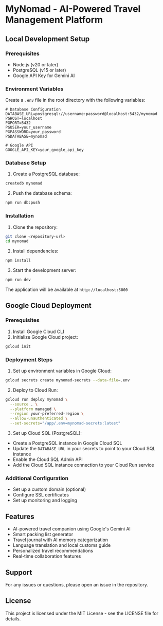 # MyNomad - AI-Powered Travel Management Platform

## Local Development Setup

### Prerequisites
- Node.js (v20 or later)
- PostgreSQL (v15 or later)
- Google API Key for Gemini AI

### Environment Variables
Create a `.env` file in the root directory with the following variables:
```env
# Database Configuration
DATABASE_URL=postgresql://username:password@localhost:5432/mynomad
PGHOST=localhost
PGPORT=5432
PGUSER=your_username
PGPASSWORD=your_password
PGDATABASE=mynomad

# Google API
GOOGLE_API_KEY=your_google_api_key
```

### Database Setup
1. Create a PostgreSQL database:
```bash
createdb mynomad
```

2. Push the database schema:
```bash
npm run db:push
```

### Installation
1. Clone the repository:
```bash
git clone <repository-url>
cd mynomad
```

2. Install dependencies:
```bash
npm install
```

3. Start the development server:
```bash
npm run dev
```

The application will be available at `http://localhost:5000`

## Google Cloud Deployment

### Prerequisites
1. Install Google Cloud CLI
2. Initialize Google Cloud project:
```bash
gcloud init
```

### Deployment Steps
1. Set up environment variables in Google Cloud:
```bash
gcloud secrets create mynomad-secrets --data-file=.env
```

2. Deploy to Cloud Run:
```bash
gcloud run deploy mynomad \
  --source . \
  --platform managed \
  --region your-preferred-region \
  --allow-unauthenticated \
  --set-secrets="/app/.env=mynomad-secrets:latest"
```

3. Set up Cloud SQL (PostgreSQL):
- Create a PostgreSQL instance in Google Cloud SQL
- Update the `DATABASE_URL` in your secrets to point to your Cloud SQL instance
- Enable the Cloud SQL Admin API
- Add the Cloud SQL instance connection to your Cloud Run service

### Additional Configuration
- Set up a custom domain (optional)
- Configure SSL certificates
- Set up monitoring and logging

## Features
- AI-powered travel companion using Google's Gemini AI
- Smart packing list generator
- Travel journal with AI memory categorization
- Language translation and local customs guide
- Personalized travel recommendations
- Real-time collaboration features

## Support
For any issues or questions, please open an issue in the repository.

## License
This project is licensed under the MIT License - see the LICENSE file for details.
